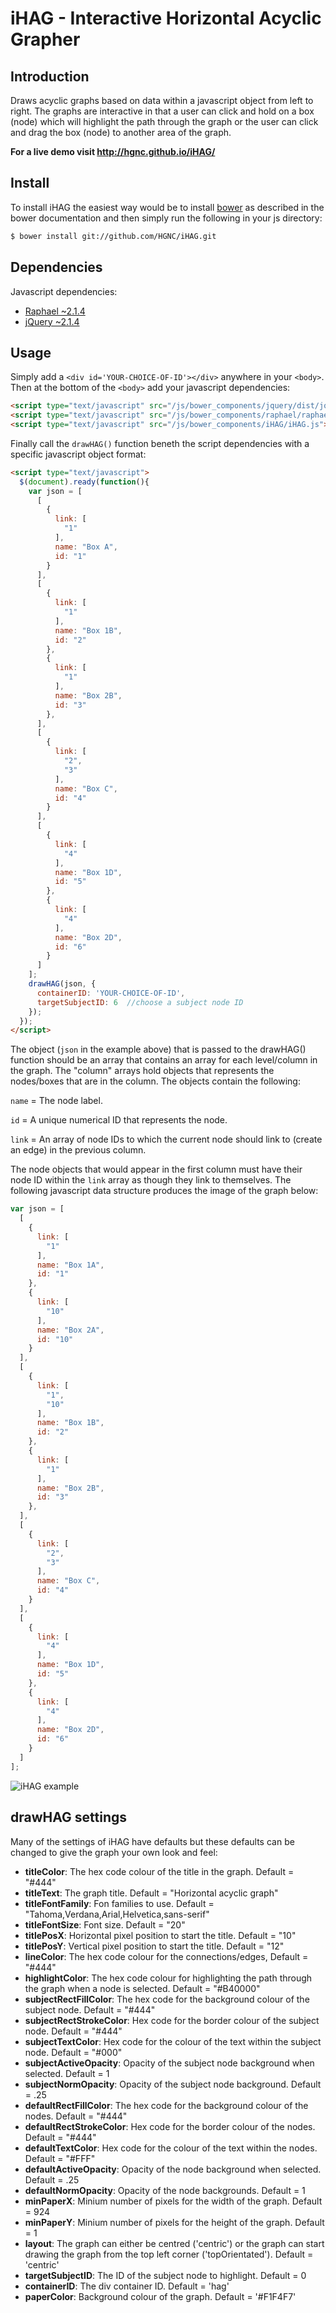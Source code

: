 # iHAG - Interactive Horizontal Acyclic Grapher 

## Introduction
Draws acyclic graphs based on data within a javascript object from left to right. The graphs are interactive in that a user can click and hold on a box (node) which will highlight the path through the graph or the user can click and drag the box (node) to another area of the graph.

**For a live demo visit http://hgnc.github.io/iHAG/**

## Install
To install iHAG the easiest way would be to install [bower](http://bower.io) as described in the bower documentation and then simply run the following in your js directory:
```sh
$ bower install git://github.com/HGNC/iHAG.git
```
## Dependencies
Javascript dependencies:
- [Raphael ~2.1.4](https://github.com/DmitryBaranovskiy/raphael)
- [jQuery ~2.1.4](https://github.com/jquery/jquery)

## Usage
Simply add a `<div id='YOUR-CHOICE-OF-ID'></div>` anywhere in your `<body>`.
Then at the bottom of the `<body>` add your javascript dependencies:
```html
<script type="text/javascript" src="/js/bower_components/jquery/dist/jquery.min.js"></script>
<script type="text/javascript" src="/js/bower_components/raphael/raphael-min.js"></script>
<script type="text/javascript" src="/js/bower_components/iHAG/iHAG.js"></script>
```
Finally call the `drawHAG()` function beneth the script dependencies with a specific javascript object format:
```html
<script type="text/javascript">
  $(document).ready(function(){
    var json = [
      [
        {
          link: [
            "1"
          ],
          name: "Box A",
          id: "1"
        }
      ],
      [
        {
          link: [
            "1"
          ],
          name: "Box 1B",
          id: "2"
        },
        {
          link: [
            "1"
          ],
          name: "Box 2B",
          id: "3"
        },
      ],
      [
        {
          link: [
            "2",
            "3"
          ],
          name: "Box C",
          id: "4"
        }
      ],
      [
        {
          link: [
            "4"
          ],
          name: "Box 1D",
          id: "5"
        },
        {
          link: [
            "4"
          ],
          name: "Box 2D",
          id: "6"
        }
      ]
    ];
    drawHAG(json, {
      containerID: 'YOUR-CHOICE-OF-ID',
      targetSubjectID: 6  //choose a subject node ID
    });
  });
</script>
```
The object (`json` in the example above) that is passed to the drawHAG() function should be an array that contains an array for each
level/column in the graph. The "column" arrays hold objects that represents the nodes/boxes that are in the column. The objects contain
the following:

`name` = The node label.

`id` = A unique numerical ID that represents the node.

`link` = An array of node IDs to which the current node should link to (create an edge) in the previous column.

The node objects that would appear in the first column must have their node ID within the `link` array as though they link to themselves. The following javascript data structure produces the image of the graph below:
```javascript
var json = [
  [
    {
      link: [
        "1"
      ],
      name: "Box 1A",
      id: "1"
    },
    {
      link: [
        "10"
      ],
      name: "Box 2A",
      id: "10"
    }
  ],
  [
    {
      link: [
        "1",
        "10"
      ],
      name: "Box 1B",
      id: "2"
    },
    {
      link: [
        "1"
      ],
      name: "Box 2B",
      id: "3"
    },
  ],
  [
    {
      link: [
        "2",
        "3"
      ],
      name: "Box C",
      id: "4"
    }
  ],
  [
    {
      link: [
        "4"
      ],
      name: "Box 1D",
      id: "5"
    },
    {
      link: [
        "4"
      ],
      name: "Box 2D",
      id: "6"
    }
  ]
];
```
![iHAG example](https://cloud.githubusercontent.com/assets/9589542/11692076/c3be13fe-9e95-11e5-94df-5a36294cb499.png)

## drawHAG settings
Many of the settings of iHAG have defaults but these defaults can be changed to give the graph your own look and feel:
- **titleColor**: The hex code colour of the title in the graph. Default = "#444"
- **titleText**: The graph title. Default = "Horizontal acyclic graph"
- **titleFontFamily**: Fon families to use. Default = "Tahoma,Verdana,Arial,Helvetica,sans-serif"
- **titleFontSize**: Font size. Default = "20"
- **titlePosX**: Horizontal pixel position to start the title. Default = "10"
- **titlePosY**: Vertical pixel position to start the title. Default = "12"
- **lineColor**: The hex code colour for the connections/edges, Default = "#444"
- **highlightColor**: The hex code colour for highlighting the path through the graph when a node is selected. Default = "#B40000"
- **subjectRectFillColor**: The hex code for the background colour of the subject node. Default = "#444"
- **subjectRectStrokeColor**: Hex code for the border colour of the subject node. Default = "#444"
- **subjectTextColor**: Hex code for the colour of the text within the subject node. Default = "#000"
- **subjectActiveOpacity**: Opacity of the subject node background when selected. Default = 1
- **subjectNormOpacity**: Opacity of the subject node background. Default = .25
- **defaultRectFillColor**: The hex code for the background colour of the nodes. Default = "#444"
- **defaultRectStrokeColor**: Hex code for the border colour of the nodes. Default = "#444"
- **defaultTextColor**: Hex code for the colour of the text within the nodes. Default = "#FFF"
- **defaultActiveOpacity**: Opacity of the node background when selected. Default = .25
- **defaultNormOpacity**: Opacity of the node backgrounds. Default = 1
- **minPaperX**: Minium number of pixels for the width of the graph. Default = 924
- **minPaperY**: Minium number of pixels for the height of the graph. Default = 1
- **layout**: The graph can either be centred ('centric') or the graph can start drawing the graph from the top left corner ('topOrientated'). Default = 'centric'
- **targetSubjectID**: The ID of the subject node to highlight. Default = 0
- **containerID**: The div container ID. Default = 'hag'
- **paperColor**: Background colour of the graph. Default = '#F1F4F7'
